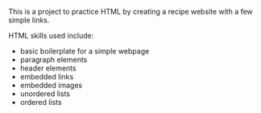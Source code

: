 This is a project to practice HTML by creating a recipe website with a few simple links.

HTML skills used include:

- basic boilerplate for a simple webpage
- paragraph elements
- header elements
- embedded links
- embedded images
- unordered lists
- ordered lists
